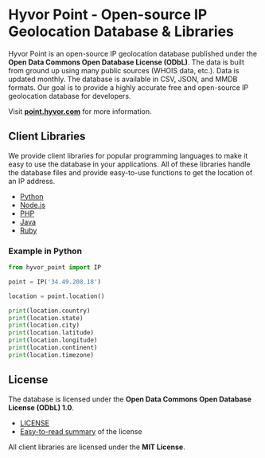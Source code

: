 # Hyvor Point - Open-source IP Geolocation Database & Libraries

Hyvor Point is an open-source IP geolocation database published under the **Open Data Commons Open Database License (ODbL)**. The data is built from ground up using many public sources (WHOIS data, etc.). Data is updated monthly. The database is available in CSV, JSON, and MMDB formats. Our goal is to provide a highly accurate free and open-source IP geolocation database for developers.

Visit [**point.hyvor.com**](https://point.hyvor.com) for more information.

## Client Libraries

We provide client libraries for popular programming languages to make it easy to use the database in your applications. All of these libraries handle the database files and provide easy-to-use functions to get the location of an IP address.

-   [Python](TODO)
-   [Node.js](TODO)
-   [PHP](TODO)
-   [Java](TODO)
-   [Ruby](TODO)

### Example in Python

```python
from hyvor_point import IP

point = IP('34.49.208.18')

location = point.location()

print(location.country)
print(location.state)
print(location.city)
print(location.latitude)
print(location.longitude)
print(location.continent)
print(location.timezone)
```

## License

The database is licensed under the **Open Data Commons Open Database License (ODbL) 1.0**.

-   [LICENSE](LICENSE)
-   [Easy-to-read summary](https://opendatacommons.org/licenses/odbl/summary/) of the license

All client libraries are licensed under the **MIT License**.
